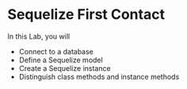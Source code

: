 # Sequelize First Contact

In this Lab, you will

* Connect to a database
* Define a Sequelize model
* Create a Sequelize instance
* Distinguish class methods and instance methods
